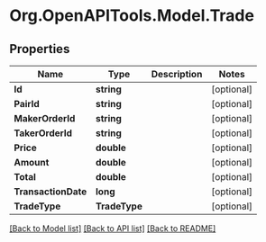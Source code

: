 # Org.OpenAPITools.Model.Trade
## Properties

Name | Type | Description | Notes
------------ | ------------- | ------------- | -------------
**Id** | **string** |  | [optional] 
**PairId** | **string** |  | [optional] 
**MakerOrderId** | **string** |  | [optional] 
**TakerOrderId** | **string** |  | [optional] 
**Price** | **double** |  | [optional] 
**Amount** | **double** |  | [optional] 
**Total** | **double** |  | [optional] 
**TransactionDate** | **long** |  | [optional] 
**TradeType** | **TradeType** |  | [optional] 

[[Back to Model list]](../README.md#documentation-for-models) [[Back to API list]](../README.md#documentation-for-api-endpoints) [[Back to README]](../README.md)

